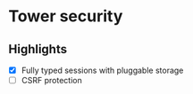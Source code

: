# Tower security

## Highlights

- [x] Fully typed sessions with pluggable storage
- [ ] CSRF protection

